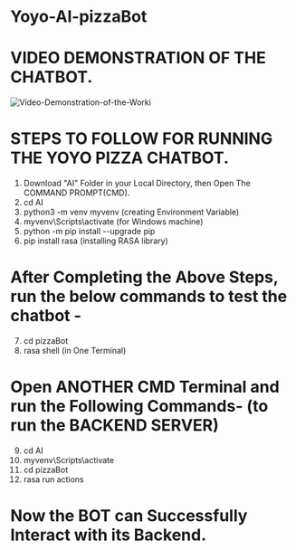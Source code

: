 # Yoyo-AI-pizzaBot

# VIDEO DEMONSTRATION OF THE CHATBOT.
![Video-Demonstration-of-the-Worki](https://user-images.githubusercontent.com/32811341/105641064-23055200-5ea8-11eb-8a54-a6d1d5235c1a.gif)

# STEPS TO FOLLOW FOR RUNNING THE YOYO PIZZA CHATBOT.

1) Download "AI" Folder in your Local Directory, then Open The COMMAND PROMPT(CMD).
2) cd AI
3) python3 -m venv myvenv      (creating Environment Variable)
4) myvenv\Scripts\activate      (for Windows machine)
5) python -m pip install --upgrade pip
6) pip install rasa         (installing RASA library) 

# After Completing the Above Steps, run the below commands to test the chatbot -

7) cd pizzaBot
8) rasa shell (in One Terminal)

# Open ANOTHER CMD Terminal and run the Following Commands-  (to run the BACKEND SERVER)

9) cd AI
10) myvenv\Scripts\activate  
11) cd pizzaBot
12) rasa run actions


# Now the BOT can Successfully Interact with its Backend.
